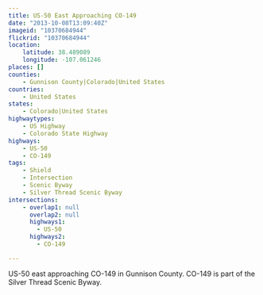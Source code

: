 ```yaml
---
title: US-50 East Approaching CO-149
date: "2013-10-08T13:09:40Z"
imageid: "10370684944"
flickrid: "10370684944"
location:
    latitude: 38.489089
    longitude: -107.061246
places: []
counties:
    - Gunnison County|Colorado|United States
countries:
    - United States
states:
    - Colorado|United States
highwaytypes:
    - US Highway
    - Colorado State Highway
highways:
    - US-50
    - CO-149
tags:
    - Shield
    - Intersection
    - Scenic Byway
    - Silver Thread Scenic Byway
intersections:
    - overlap1: null
      overlap2: null
      highways1:
        - US-50
      highways2:
        - CO-149

---
```

US-50 east approaching CO-149 in Gunnison County.  CO-149 is part of the Silver Thread Scenic Byway.